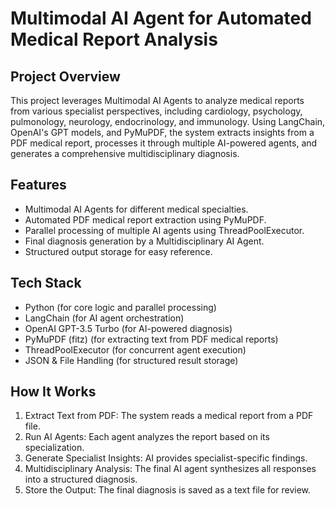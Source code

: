 # Multimodal AI Agent for Automated Medical Report Analysis

## Project Overview

This project leverages Multimodal AI Agents to analyze medical reports from various specialist perspectives, including cardiology, psychology, pulmonology, neurology, endocrinology, and immunology. Using LangChain, OpenAI's GPT models, and PyMuPDF, the system extracts insights from a PDF medical report, processes it through multiple AI-powered agents, and generates a comprehensive multidisciplinary diagnosis.

## Features
- Multimodal AI Agents for different medical specialties.
- Automated PDF medical report extraction using PyMuPDF.
- Parallel processing of multiple AI agents using ThreadPoolExecutor.
- Final diagnosis generation by a Multidisciplinary AI Agent.
- Structured output storage for easy reference.

## Tech Stack
- Python (for core logic and parallel processing)
- LangChain (for AI agent orchestration)
- OpenAI GPT-3.5 Turbo (for AI-powered diagnosis)
- PyMuPDF (fitz) (for extracting text from PDF medical reports)
- ThreadPoolExecutor (for concurrent agent execution)
- JSON & File Handling (for structured result storage)

## How It Works
1. Extract Text from PDF: The system reads a medical report from a PDF file.
2. Run AI Agents: Each agent analyzes the report based on its specialization.
3. Generate Specialist Insights: AI provides specialist-specific findings.
4. Multidisciplinary Analysis: The final AI agent synthesizes all responses into a structured diagnosis.
5. Store the Output: The final diagnosis is saved as a text file for review.
